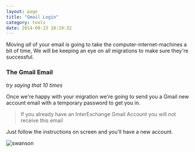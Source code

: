 ```yaml
---
layout: page
title: "Gmail Login"
category: tools
date: 2014-09-23 18:19:32
---
```


Moving _all_ of your email is going to take the computer-internet-machines a bit of time,
We will be keeping an eye on all migrations to make sure they're successful.

### The Gmail Email

_try saying that 10 times_

Once we're happy with your migration we're going to send you a Gmail new account email
with a temporary password to get you in.

> If you already have an InterExchange Gmail Account you will not receive this email

Just follow the instructions on screen and you'll have a new account.

![swanson](https://cloud.githubusercontent.com/assets/81055/4381402/760ce2ec-4375-11e4-9222-f4ade407445e.gif)
